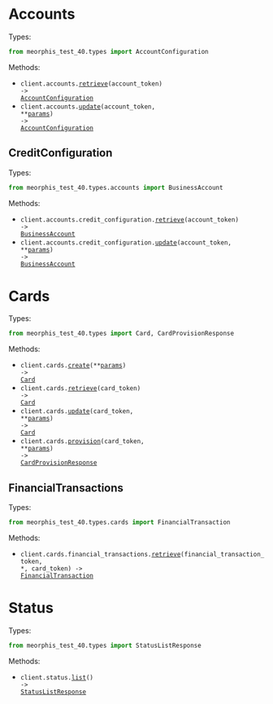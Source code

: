 # Accounts

Types:

```python
from meorphis_test_40.types import AccountConfiguration
```

Methods:

- <code title="get /accounts/{account_token}">client.accounts.<a href="./src/meorphis_test_40/resources/accounts/accounts.py">retrieve</a>(account_token) -> <a href="./src/meorphis_test_40/types/account_configuration.py">AccountConfiguration</a></code>
- <code title="patch /accounts/{account_token}">client.accounts.<a href="./src/meorphis_test_40/resources/accounts/accounts.py">update</a>(account_token, \*\*<a href="src/meorphis_test_40/types/account_update_params.py">params</a>) -> <a href="./src/meorphis_test_40/types/account_configuration.py">AccountConfiguration</a></code>

## CreditConfiguration

Types:

```python
from meorphis_test_40.types.accounts import BusinessAccount
```

Methods:

- <code title="get /accounts/{account_token}/credit_configuration">client.accounts.credit_configuration.<a href="./src/meorphis_test_40/resources/accounts/credit_configuration.py">retrieve</a>(account_token) -> <a href="./src/meorphis_test_40/types/accounts/business_account.py">BusinessAccount</a></code>
- <code title="patch /accounts/{account_token}/credit_configuration">client.accounts.credit_configuration.<a href="./src/meorphis_test_40/resources/accounts/credit_configuration.py">update</a>(account_token, \*\*<a href="src/meorphis_test_40/types/accounts/credit_configuration_update_params.py">params</a>) -> <a href="./src/meorphis_test_40/types/accounts/business_account.py">BusinessAccount</a></code>

# Cards

Types:

```python
from meorphis_test_40.types import Card, CardProvisionResponse
```

Methods:

- <code title="post /cards">client.cards.<a href="./src/meorphis_test_40/resources/cards/cards.py">create</a>(\*\*<a href="src/meorphis_test_40/types/card_create_params.py">params</a>) -> <a href="./src/meorphis_test_40/types/card.py">Card</a></code>
- <code title="get /cards/{card_token}">client.cards.<a href="./src/meorphis_test_40/resources/cards/cards.py">retrieve</a>(card_token) -> <a href="./src/meorphis_test_40/types/card.py">Card</a></code>
- <code title="patch /cards/{card_token}">client.cards.<a href="./src/meorphis_test_40/resources/cards/cards.py">update</a>(card_token, \*\*<a href="src/meorphis_test_40/types/card_update_params.py">params</a>) -> <a href="./src/meorphis_test_40/types/card.py">Card</a></code>
- <code title="post /cards/{card_token}/provision">client.cards.<a href="./src/meorphis_test_40/resources/cards/cards.py">provision</a>(card_token, \*\*<a href="src/meorphis_test_40/types/card_provision_params.py">params</a>) -> <a href="./src/meorphis_test_40/types/card_provision_response.py">CardProvisionResponse</a></code>

## FinancialTransactions

Types:

```python
from meorphis_test_40.types.cards import FinancialTransaction
```

Methods:

- <code title="get /cards/{card_token}/financial_transactions/{financial_transaction_token}">client.cards.financial_transactions.<a href="./src/meorphis_test_40/resources/cards/financial_transactions.py">retrieve</a>(financial_transaction_token, \*, card_token) -> <a href="./src/meorphis_test_40/types/cards/financial_transaction.py">FinancialTransaction</a></code>

# Status

Types:

```python
from meorphis_test_40.types import StatusListResponse
```

Methods:

- <code title="get /status">client.status.<a href="./src/meorphis_test_40/resources/status.py">list</a>() -> <a href="./src/meorphis_test_40/types/status_list_response.py">StatusListResponse</a></code>
